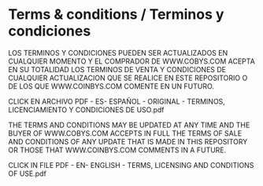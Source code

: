 # Terms & conditions / Terminos y condiciones

LOS TERMINOS Y CONDICIONES PUEDEN SER ACTUALIZADOS EN CUALQUIER MOMENTO Y EL COMPRADOR DE WWW.COBYS.COM ACEPTA EN SU TOTALIDAD LOS TERMINOS DE VENTA Y CONDICIONES DE CUALQUIER ACTUALIZACION QUE SE REALICE EN ESTE REPOSITORIO O DE LOS QUE WWW.COINBYS.COM COMENTE EN UN FUTURO.

CLICK EN ARCHIVO PDF - ES- ESPAÑOL - ORIGINAL - TERMINOS, LICENCIAMIENTO Y CONDICIONES DE USO.pdf

THE TERMS AND CONDITIONS MAY BE UPDATED AT ANY TIME AND THE BUYER OF WWW.COBYS.COM ACCEPTS IN FULL THE TERMS OF SALE AND CONDITIONS OF ANY UPDATE THAT IS MADE IN THIS REPOSITORY OR THOSE THAT WWW.COINBYS.COM COMMENTS IN A FUTURE.

CLICK IN FILE PDF - EN- ENGLISH - TERMS, LICENSING AND CONDITIONS OF USE.pdf
